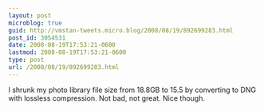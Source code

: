 ```yaml
---
layout: post
microblog: true
guid: http://vmstan-tweets.micro.blog/2008/08/19/892699283.html
post_id: 3054531
date: 2008-08-19T17:53:21-0600
lastmod: 2008-08-19T17:53:21-0600
type: post
url: /2008/08/19/892699283.html
---
```

I shrunk my photo library file size from 18.8GB to 15.5 by converting to DNG with lossless compression. Not bad, not great. Nice though.
